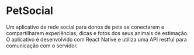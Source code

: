 # PetSocial

Um aplicativo de rede social para donos de pets se conectarem e compartilharem experiências, dicas e fotos dos seus animais de estimação. O aplicativo é desenvolvido com React Native e utiliza uma API restful para comunicação com o servidor.
